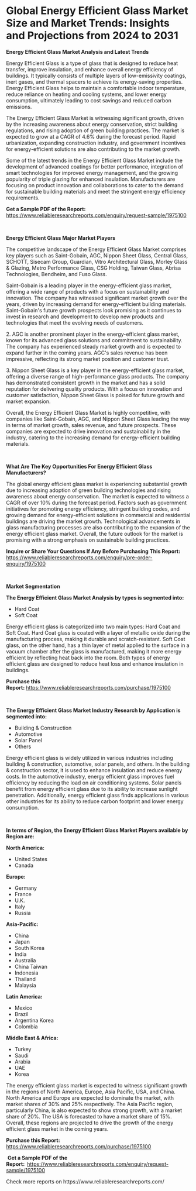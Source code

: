 <p><h1>Global Energy Efficient Glass Market Size and Market Trends: Insights and Projections from 2024 to 2031</h1></p><p><strong>Energy Efficient Glass Market Analysis and Latest Trends</strong></p>
<p><p>Energy Efficient Glass is a type of glass that is designed to reduce heat transfer, improve insulation, and enhance overall energy efficiency of buildings. It typically consists of multiple layers of low-emissivity coatings, inert gases, and thermal spacers to achieve its energy-saving properties. Energy Efficient Glass helps to maintain a comfortable indoor temperature, reduce reliance on heating and cooling systems, and lower energy consumption, ultimately leading to cost savings and reduced carbon emissions.</p><p>The Energy Efficient Glass Market is witnessing significant growth, driven by the increasing awareness about energy conservation, strict building regulations, and rising adoption of green building practices. The market is expected to grow at a CAGR of 4.6% during the forecast period. Rapid urbanization, expanding construction industry, and government incentives for energy-efficient solutions are also contributing to the market growth.</p><p>Some of the latest trends in the Energy Efficient Glass Market include the development of advanced coatings for better performance, integration of smart technologies for improved energy management, and the growing popularity of triple glazing for enhanced insulation. Manufacturers are focusing on product innovation and collaborations to cater to the demand for sustainable building materials and meet the stringent energy efficiency requirements.</p></p>
<p><strong>Get a Sample PDF of the Report:&nbsp;</strong> <a href="https://www.reliableresearchreports.com/enquiry/request-sample/1975100">https://www.reliableresearchreports.com/enquiry/request-sample/1975100</a></p>
<p>&nbsp;</p>
<p><strong>Energy Efficient Glass Major Market Players</strong></p>
<p><p>The competitive landscape of the Energy Efficient Glass Market comprises key players such as Saint-Gobain, AGC, Nippon Sheet Glass, Central Glass, SCHOTT, Sisecam Group, Guardian, Vitro Architectural Glass, Morley Glass & Glazing, Metro Performance Glass, CSG Holding, Taiwan Glass, Abrisa Technologies, Bendheim, and Fuso Glass.</p><p>Saint-Gobain is a leading player in the energy-efficient glass market, offering a wide range of products with a focus on sustainability and innovation. The company has witnessed significant market growth over the years, driven by increasing demand for energy-efficient building materials. Saint-Gobain's future growth prospects look promising as it continues to invest in research and development to develop new products and technologies that meet the evolving needs of customers.</p><p>2. AGC is another prominent player in the energy-efficient glass market, known for its advanced glass solutions and commitment to sustainability. The company has experienced steady market growth and is expected to expand further in the coming years. AGC's sales revenue has been impressive, reflecting its strong market position and customer trust.</p><p>3. Nippon Sheet Glass is a key player in the energy-efficient glass market, offering a diverse range of high-performance glass products. The company has demonstrated consistent growth in the market and has a solid reputation for delivering quality products. With a focus on innovation and customer satisfaction, Nippon Sheet Glass is poised for future growth and market expansion.</p><p>Overall, the Energy Efficient Glass Market is highly competitive, with companies like Saint-Gobain, AGC, and Nippon Sheet Glass leading the way in terms of market growth, sales revenue, and future prospects. These companies are expected to drive innovation and sustainability in the industry, catering to the increasing demand for energy-efficient building materials.</p></p>
<p>&nbsp;</p>
<p><strong>What Are The Key Opportunities For Energy Efficient Glass Manufacturers?</strong></p>
<p><p>The global energy efficient glass market is experiencing substantial growth due to increasing adoption of green building technologies and rising awareness about energy conservation. The market is expected to witness a CAGR of over 10% during the forecast period. Factors such as government initiatives for promoting energy efficiency, stringent building codes, and growing demand for energy-efficient solutions in commercial and residential buildings are driving the market growth. Technological advancements in glass manufacturing processes are also contributing to the expansion of the energy efficient glass market. Overall, the future outlook for the market is promising with a strong emphasis on sustainable building practices.</p></p>
<p><strong>Inquire or Share Your Questions If Any Before Purchasing This Report:</strong> <a href="https://www.reliableresearchreports.com/enquiry/pre-order-enquiry/1975100">https://www.reliableresearchreports.com/enquiry/pre-order-enquiry/1975100</a></p>
<p>&nbsp;</p>
<p><strong>Market Segmentation</strong></p>
<p><strong>The Energy Efficient Glass Market Analysis by types is segmented into:</strong></p>
<p><ul><li>Hard Coat</li><li>Soft Coat</li></ul></p>
<p><p>Energy efficient glass is categorized into two main types: Hard Coat and Soft Coat. Hard Coat glass is coated with a layer of metallic oxide during the manufacturing process, making it durable and scratch-resistant. Soft Coat glass, on the other hand, has a thin layer of metal applied to the surface in a vacuum chamber after the glass is manufactured, making it more energy efficient by reflecting heat back into the room. Both types of energy efficient glass are designed to reduce heat loss and enhance insulation in buildings.</p></p>
<p><strong>Purchase this Report:&nbsp;</strong><a href="https://www.reliableresearchreports.com/purchase/1975100">https://www.reliableresearchreports.com/purchase/1975100</a></p>
<p>&nbsp;</p>
<p><strong>The Energy Efficient Glass Market Industry Research by Application is segmented into:</strong></p>
<p><ul><li>Building & Construction</li><li>Automotive</li><li>Solar Panel</li><li>Others</li></ul></p>
<p><p>Energy efficient glass is widely utilized in various industries including building & construction, automotive, solar panels, and others. In the building & construction sector, it is used to enhance insulation and reduce energy costs. In the automotive industry, energy efficient glass improves fuel efficiency by reducing the load on air conditioning systems. Solar panels benefit from energy efficient glass due to its ability to increase sunlight penetration. Additionally, energy efficient glass finds applications in various other industries for its ability to reduce carbon footprint and lower energy consumption.</p></p>
<p>&nbsp;</p>
<p><strong>In terms of Region, the Energy Efficient Glass Market Players available by Region are:</strong></p>
<p>
    <p> <strong> North America: </strong>
        <ul>
            <li>United States</li>
            <li>Canada</li>
        </ul>
        </p> 
    <p> <strong> Europe: </strong>
        <ul>
            <li>Germany</li>
            <li>France</li>
            <li>U.K.</li>
            <li>Italy</li>
            <li>Russia</li>
        </ul>
        </p> 
    <p> <strong> Asia-Pacific: </strong>
        <ul>
            <li>China</li>
            <li>Japan</li>
            <li>South Korea</li>
            <li>India</li>
            <li>Australia</li>
            <li>China Taiwan</li>
            <li>Indonesia</li>
            <li>Thailand</li>
            <li>Malaysia</li>
        </ul>
        </p> 
    <p> <strong> Latin America: </strong>
        <ul>
            <li>Mexico</li>
            <li>Brazil</li>
            <li>Argentina Korea</li>
            <li>Colombia</li>
        </ul>
        </p> 
    <p> <strong> Middle East & Africa: </strong>
        <ul>
            <li>Turkey</li>
            <li>Saudi</li>
            <li>Arabia</li>
            <li>UAE</li>
            <li>Korea</li>
        </ul>
    </p>
    </p>
<p><p>The energy efficient glass market is expected to witness significant growth in the regions of North America, Europe, Asia Pacific, USA, and China. North America and Europe are expected to dominate the market, with market shares of 30% and 25% respectively. The Asia Pacific region, particularly China, is also expected to show strong growth, with a market share of 20%. The USA is forecasted to have a market share of 15%. Overall, these regions are projected to drive the growth of the energy efficient glass market in the coming years.</p></p>
<p><strong>Purchase this Report: </strong><a href="https://www.reliableresearchreports.com/purchase/1975100">https://www.reliableresearchreports.com/purchase/1975100</a></p>
<p>&nbsp;<strong>Get a Sample PDF of the Report:&nbsp;&nbsp;</strong><a href="https://www.reliableresearchreports.com/enquiry/request-sample/1975100">https://www.reliableresearchreports.com/enquiry/request-sample/1975100</a></p>
<p><strong></strong></p>
<p>Check more reports on https://www.reliableresearchreports.com/</p>